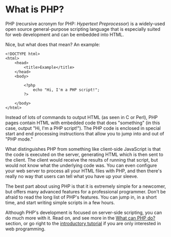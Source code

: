 
# What is PHP?

PHP (recursive acronym for PHP: *Hypertext Preprocessor*) is a widely-used open source general-purpose scripting language that is especially suited for web development and can be embedded into HTML.

Nice, but what does that mean? An example: 
```
<!DOCTYPE html>
<html>
    <head>
        <title>Example</title>
    </head>
    <body>

        <?php
            echo "Hi, I'm a PHP script!";
        ?>

    </body>
</html>
```

 Instead of lots of commands to output HTML (as seen in C or Perl), PHP pages contain HTML with embedded code that does "something" (in this case, output "Hi, I'm a PHP script!"). The PHP code is enclosed in special start and end processing instructions <?php and ?> that allow you to jump into and out of "PHP mode."

What distinguishes PHP from something like client-side JavaScript is that the code is executed on the server, generating HTML which is then sent to the client. The client would receive the results of running that script, but would not know what the underlying code was. You can even configure your web server to process all your HTML files with PHP, and then there's really no way that users can tell what you have up your sleeve.

The best part about using PHP is that it is extremely simple for a newcomer, but offers many advanced features for a professional programmer. Don't be afraid to read the long list of PHP's features. You can jump in, in a short time, and start writing simple scripts in a few hours.

Although PHP's development is focused on server-side scripting, you can do much more with it. Read on, and see more in the [What can PHP do?](https://www.php.net/manual/en/intro-whatcando.php) section, or go right to the [introductory tutorial](https://www.php.net/manual/en/tutorial.php) if you are only interested in web programming.